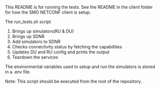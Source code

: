 This README is for running the tests. See the README in the client
folder for how the SMO NETCONF client is setup.

The run_tests.sh script 
1. Brings up simulators(RU & DU)
2. Brings up SDNR
3. Add simulators to SDNR
4. Checks connectivity status by fetching the capabilities
5. Updates DU and RU config and prints the output
6. Teardown the services

The environmental variables used to setup and run the simulators is stored in a .env file.

Note: This script should be executed from the root of the repository.
